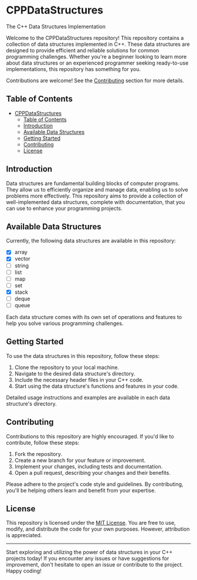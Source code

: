 # CPPDataStructures

The C++ Data Structures Implementation

Welcome to the CPPDataStructures repository! This repository contains a collection of data structures implemented in C++. These data structures are designed to provide efficient and reliable solutions for common programming challenges. Whether you're a beginner looking to learn more about data structures or an experienced programmer seeking ready-to-use implementations, this repository has something for you.

Contributions are welcome! See the [Contributing](#contributing) section for more details.

## Table of Contents

- [CPPDataStructures](#cppdatastructures)
  - [Table of Contents](#table-of-contents)
  - [Introduction](#introduction)
  - [Available Data Structures](#available-data-structures)
  - [Getting Started](#getting-started)
  - [Contributing](#contributing)
  - [License](#license)

## Introduction

Data structures are fundamental building blocks of computer programs. They allow us to efficiently organize and manage data, enabling us to solve problems more effectively. This repository aims to provide a collection of well-implemented data structures, complete with documentation, that you can use to enhance your programming projects.

## Available Data Structures

Currently, the following data structures are available in this repository:

- [x] array
- [x] vector
- [ ] string
- [ ] list
- [ ] map
- [ ] set
- [x] stack
- [ ] deque
- [ ] queue

Each data structure comes with its own set of operations and features to help you solve various programming challenges.

## Getting Started

To use the data structures in this repository, follow these steps:

1. Clone the repository to your local machine.
2. Navigate to the desired data structure's directory.
3. Include the necessary header files in your C++ code.
4. Start using the data structure's functions and features in your code.

Detailed usage instructions and examples are available in each data structure's directory.

## Contributing

Contributions to this repository are highly encouraged. If you'd like to contribute, follow these steps:

1. Fork the repository.
2. Create a new branch for your feature or improvement.
3. Implement your changes, including tests and documentation.
4. Open a pull request, describing your changes and their benefits.

Please adhere to the project's code style and guidelines. By contributing, you'll be helping others learn and benefit from your expertise.

## License

This repository is licensed under the [MIT License](LICENSE). You are free to use, modify, and distribute the code for your own purposes. However, attribution is appreciated.

---

Start exploring and utilizing the power of data structures in your C++ projects today! If you encounter any issues or have suggestions for improvement, don't hesitate to open an issue or contribute to the project. Happy coding!
